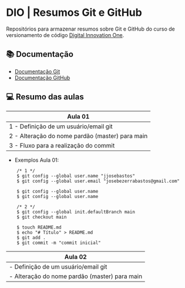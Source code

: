 # DIO | Resumos Git e GitHub

Repositórios para armazenar resumos sobre Git e GitHub do curso de versionamento de código [Digital Innovation One](https://www.dio.me).

## 📚 Documentação
- [Documentação Git](https://git-scm.com/doc)
- [Documentação GitHub](https://docs.github.com/pt)


## 💻 Resumo das aulas 

| Aula 01 |
|-------|
| 1 - Definição de um usuário/email git|
| 2 - Alteração do nome pardão (master) para main|
| 3 - Fluxo para a realização do commit |


- Exemplos Aula 01:
``` 
    /* 1 */
    $ git config --global user.name "jjosebastos"
    $ git config --global user.email "josebezerrabastos@gmail.com"

    $ git config --global user.name
    $ git config --global user.name 

    /* 2 */
    $ git config --global init.defaultBranch main
    $ git checkout main

    $ touch README.md 
    $ echo "# Título" > README.md
    $ git add .
    $ git commit -m "commit inicial"

```

| Aula 02 |
|-------|
| - Definição de um usuário/email git|
| - Alteração do nome pardão (master) para main|
